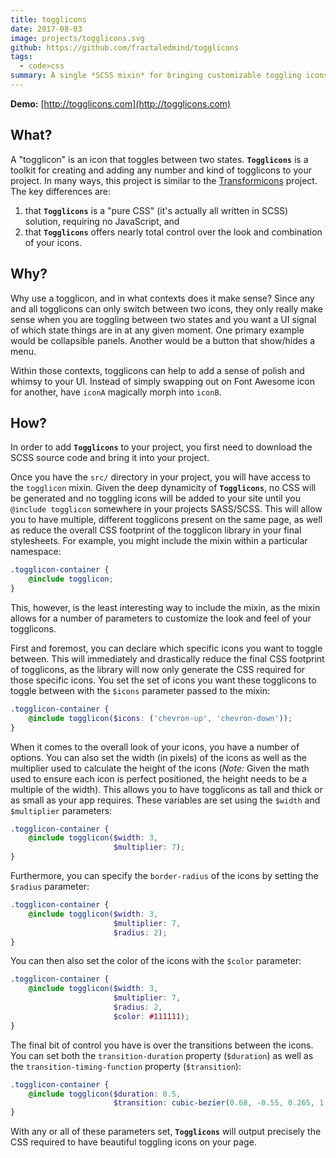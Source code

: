 ```yaml
---
title: togglicons
date: 2017-08-03
image: projects/togglicons.svg
github: https://github.com/fractaledmind/togglicons
tags:
  - code>css
summary: A single *SCSS mixin* for bringing customizable toggling icons into your web application.
---
```


**Demo:** [http://togglicons.com](http://togglicons.com)

## What?

A "togglicon" is an icon that toggles between two states. **`Togglicons`** is a toolkit for creating and adding any number and kind of togglicons to your project. In many ways, this project is similar to the [Transformicons](http://www.transformicons.com) project. The key differences are:

1. that **`Togglicons`** is a "pure CSS" (it's actually all written in SCSS) solution, requiring no JavaScript, and
2. that **`Togglicons`** offers nearly total control over the look and combination of your icons.

## Why?

Why use a togglicon, and in what contexts does it make sense? Since any and all togglicons can only switch between two icons, they only really make sense when you are toggling between two states and you want a UI signal of which state things are in at any given moment. One primary example would be collapsible panels. Another would be a button that show/hides a menu.

Within those contexts, togglicons can help to add a sense of polish and whimsy to your UI. Instead of simply swapping out on Font Awesome icon for another, have `iconA` magically morph into `iconB`.

## How?

In order to add **`Togglicons`** to your project, you first need to download the SCSS source code and bring it into your project.

Once you have the `src/` directory in your project, you will have access to the `togglicon` mixin. Given the deep dynamicity of **`Togglicons`**, no CSS will be generated and no toggling icons will be added to your site until you `@include togglicon` somewhere in your projects SASS/SCSS. This will allow you to have multiple, different togglicons present on the same page, as well as reduce the overall CSS footprint of the togglicon library in your final stylesheets. For example, you might include the mixin within a particular namespace:

~~~scss
.togglicon-container {
    @include togglicon;
}
~~~

This, however, is the least interesting way to include the mixin, as the mixin allows for a number of parameters to customize the look and feel of your togglicons.

First and foremost, you can declare which specific icons you want to toggle between. This will immediately and drastically reduce the final CSS footprint of togglicons, as the library will now only generate the CSS required for those specific icons. You set the set of icons you want these togglicons to toggle between with the `$icons` parameter passed to the mixin:

~~~scss
.togglicon-container {
    @include togglicon($icons: ('chevron-up', 'chevron-down'));
}
~~~

When it comes to the overall look of your icons, you have a number of options. You can also set the width (in pixels) of the icons as well as the multiplier used to calculate the height of the icons (*Note:* Given the math used to ensure each icon is perfect positioned, the height needs to be a multiple of the width). This allows you to have togglicons as tall and thick or as small as your app requires. These variables are set using the `$width` and `$multiplier` parameters:

~~~scss
.togglicon-container {
    @include togglicon($width: 3,
                       $multiplier: 7);
}
~~~

Furthermore, you can specify the `border-radius` of the icons by setting the `$radius` parameter:

~~~scss
.togglicon-container {
    @include togglicon($width: 3,
                       $multiplier: 7,
                       $radius: 2);
}
~~~

You can then also set the color of the icons with the `$color` parameter:

~~~scss
.togglicon-container {
    @include togglicon($width: 3,
                       $multiplier: 7,
                       $radius: 2,
                       $color: #111111);
}
~~~

The final bit of control you have is over the transitions between the icons. You can set both the `transition-duration` property (`$duration`) as well as the `transition-timing-function` property (`$transition`):

~~~scss
.togglicon-container {
    @include togglicon($duration: 0.5,
                       $transition: cubic-bezier(0.68, -0.55, 0.265, 1.55));
}
~~~

With any or all of these parameters set, **`Togglicons`** will output precisely the CSS required to have beautiful toggling icons on your page.
